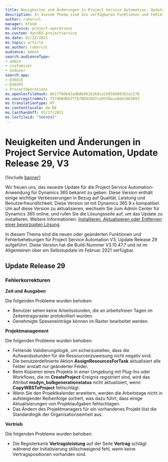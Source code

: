 ```yaml
---
title: Neuigkeiten und Änderungen in Project Service Automation, Update Release 29, V3
description: In diesem Thema sind die verfügbaren Funktionen und Fehlerbehebungen für Project Service Automation Update Release 29, V3 aufgeführt.
author: ruhercul
manager: kfend
ms.service: project-operations
ms.custom: dyn365-projectservice
ms.date: 02/22/2021
ms.topic: article
ms.author: ruhercul
audience: Admin
search.audienceType:
- admin
- customizer
- enduser
search.app:
- D365CE
- D365PS
- ProjectOperations
ms.openlocfilehash: 0e1ff0db42adb8b991b26dca1585bd603b2e2276
ms.sourcegitcommit: f57408d6637f670b920d7ce95f8ace8eb1963093
ms.translationtype: HT
ms.contentlocale: de-DE
ms.lasthandoff: 03/17/2021
ms.locfileid: "5664642"
---
```

# <a name="whats-new-or-changed-in-project-service-automation-update-release-29-v3"></a>Neuigkeiten und Änderungen in Project Service Automation, Update Release 29, V3

[!include [banner](../includes/psa-now-project-operations.md)]

Wir freuen uns, das neueste Update für die Project Service Automation-Anwendung für Dynamics 365 bekannt zu geben. Diese Version enthält einige wichtige Verbesserungen in Bezug auf Qualität, Leistung und Benutzerfreundlichkeit. Diese Version ist mit Dynamics 365 9.x kompatibel. Um auf diese Version zu aktualisieren, wechseln Sie zum Admin Center für Dynamics 365 online, und rufen Sie die Lösungsseite auf, um das Update zu installieren. Weitere Informationen: [Installieren, Aktualisieren oder Entfernen einer bevorzugten Lösung](https://docs.microsoft.com/power-platform/admin/install-remove-preferred-solution).

In diesem Thema sind die neuen oder geänderten Funktionen und Fehlerbehebungen für Project Service Automation V3, Update Release 29 aufgeführt. Diese Version hat die Build-Nummer V3.10.47.7 und ist im Allgemeinen über ein Selbstupdate im Februar 2021 verfügbar.

## <a name="update-release-29"></a>Update Release 29

### <a name="bug-fixes"></a>Fehlerkorrekturen

**Zeit und Ausgaben**

Die folgenden Probleme wurden behoben:

- Benutzer sehen keine Arbeitsstunden, die an arbeitsfreien Tagen im Zeiteintragsraster protokolliert wurden.
- Genehmigte Speseneinträge können im Raster bearbeitet werden.

**Projektmanagement**

Die folgenden Probleme wurden behoben:

- Fehlende Validierungslogik, um sicherzustellen, dass die Aufwandsstunden für die Ressourcenzuweisung nicht negativ sind.
- Die benutzerdefinierte Aktion **AssignResourcesForTask** aktualisiert alle Felder anstatt nur geänderter Felder.
- Beim Kopieren eines Projekts in einer Umgebung mit Plug-Ins oder Workflows, die im **CreateProject**-Ereignis registriert sind, wird das Attribut **msdyn_bulkgenerationstatus** nicht aktualisiert, wenn **CopyWBSToProject** fehlschlägt.
- Wenn Sie den Projektkalender erweitern, werden die Arbeitstage nicht in aufsteigender Reihenfolge sortiert, was dazu führt, dass einige Aktualisierungen von Projektaufgaben fehlschlagen.
- Das Ändern des Projektmanagers für ein vorhandenes Projekt löst die Standardlogik der Organisationseinheit aus.

**Vertrieb**

Die folgenden Probleme wurden behoben:

- Die Registerkarte **Vertragsleistung** auf der Seite **Vertrag** schlägt während der Initialisierung stillschweigend fehl, wenn keine Vertragspositionen vorhanden sind.
